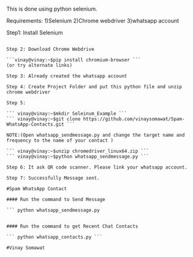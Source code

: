 This is done using python selenium.

Requirements:
1)Selenium
2)Chrome webdriver
3)whatsapp account

Step1: Install Selenium

```vinay@vinay:~$pip install selenium

Step 2: Download Chrome Webdrive

```vinay@vinay:~$pip install chromium-browser ```
(or try alternate links)

Step 3: Already created the whatsapp account

Step 4: Create Project Folder and put this python file and unzip chrome webdriver

Step 5:

``` vinay@vinay:~$mkdir Seleinum_Example ```
``` vinay@vinay:~$git clone https://github.com/vinaysomawat/Spam-WhatsApp-Contacts.git ```

NOTE:(Open whatsapp_sendmessage.py and change the target name and frequency to the name of your contact )

``` vinay@vinay:~$unzip chromedriver_linux64.zip ```
``` vinay@vinay:~$python whatsapp_sendmessage.py ```

Step 6: It ask QR code scanner. Please link your whatsapp account.

Step 7: Successfully Message sent.

#Spam WhatsApp Contact

#### Run the command to Send Message

``` python whatsapp_sendmessage.py 


#### Run the command to get Recent Chat Contacts

``` python whatsapp_contacts.py ```

#Vinay Somawat
